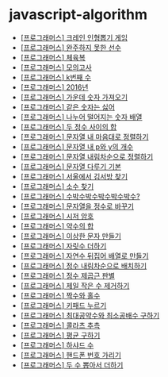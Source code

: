 # javascript-algorithm

- [\[프로그래머스\] 크레인 인형뽑기 게임](https://github.com/ksy90101/javascript-algorithm/tree/master/clanePuppeteerGame)
- [\[프로그래머스\] 완주하지 못한 선수](https://github.com/ksy90101/javascript-algorithm/tree/master/NotFinishedPlayer)
- [\[프로그래머스\] 체육복](https://github.com/ksy90101/javascript-algorithm/tree/master/gymsuit)
- [\[프로그래머스\] 모의고사](https://github.com/ksy90101/javascript-algorithm/tree/master/MockExam)
- [\[프로그래머스\] k번째 수](https://github.com/ksy90101/javascript-algorithm/tree/master/kthNumber)
- [\[프로그래머스\] 2016년](https://github.com/ksy90101/javascript-algorithm/tree/master/twothousandsixteenyear)
- [\[프로그래머스\] 가운데 숫자 가져오기](https://github.com/ksy90101/javascript-algorithm/tree/master/getmiddlecharacter)
- [\[프로그래머스\] 같은 숫자는 싫어](https://github.com/ksy90101/javascript-algorithm/tree/master/nosamenumber)
- [\[프로그래머스\] 나누어 떨어지는 숫자 배열](https://github.com/ksy90101/javascript-algorithm/tree/master/dividingNumbersArray)
- [\[프로그래머스\] 두 정수 사이의 합](https://github.com/ksy90101/javascript-algorithm/tree/master/twoNumberBetweenSum)
- [\[프로그래머스\] 문자열 내 마음대로 정렬하기](https://github.com/ksy90101/javascript-algorithm/tree/master/mySortingString)
- [\[프로그래머스\] 문자열 내 p와 y의 개수](https://github.com/ksy90101/javascript-algorithm/tree/master/pAndYNumber)
- [\[프로그래머스\] 문자열 내림차순으로 정렬하기](https://github.com/ksy90101/javascript-algorithm/tree/master/stringSortDesc)
- [\[프로그래머스\] 문자열 다루기 기본](https://github.com/ksy90101/javascript-algorithm/tree/master/basicString)
- [\[프로그래머스\] 서울에서 김서방 찾기](https://github.com/ksy90101/javascript-algorithm/tree/master/findKimSeoul)
- [\[프로그래머스\] 소수 찾기](https://github.com/ksy90101/javascript-algorithm/tree/master/findPrime)
- [\[프로그래머스\] 수박수박수박수박수박수?](https://github.com/ksy90101/javascript-algorithm/tree/master/subcakSuback)
- [\[프로그래머스\] 문자열을 정수로 바꾸기](https://github.com/ksy90101/javascript-algorithm/tree/master/convertStringToInteger)
- [\[프로그래머스\] 시저 암호](https://github.com/ksy90101/javascript-algorithm/tree/master/caesarCipher)
- [\[프로그래머스\] 약수의 합](https://github.com/ksy90101/javascript-algorithm/tree/master/sumFactor)
- [\[프로그래머스\] 이상한 문자 만들기](https://github.com/ksy90101/javascript-algorithm/tree/master/makeStrangeString)
- [\[프로그래머스\] 자릿수 더하기](https://github.com/ksy90101/javascript-algorithm/tree/master/sumDigit)
- [\[프로그래머스\] 자연수 뒤집어 배열로 만들기](https://github.com/ksy90101/javascript-algorithm/tree/master/numberReverseArray)
- [\[프로그래머스\] 정수 내림차순으로 배치하기](https://github.com/ksy90101/javascript-algorithm/tree/master/orderNumberDesc)
- [\[프로그래머스\] 정수 제곱근 판별](https://github.com/ksy90101/javascript-algorithm/tree/master/number_square_root)
- [\[프로그래머스\] 제일 작은 수 제거하기](https://github.com/ksy90101/javascript-algorithm/tree/master/remove_smallest_number)
- [\[프로그래머스\] 짝수와 홀수](https://github.com/ksy90101/javascript-algorithm/tree/master/even_and_odd)
- [\[프로그래머스\] 키패드 누르기](https://github.com/ksy90101/javascript-algorithm/tree/master/pushing_keypad)
- [\[프로그래머스\] 최대공약수와 최소공배수 구하기](https://github.com/ksy90101/javascript-algorithm/tree/master/gcd_and_lcm)
- [\[프로그래머스\] 콜라츠 추측](https://github.com/ksy90101/javascript-algorithm/tree/master/collatz_conjecture)
- [\[프로그래머스\] 평균 구하기](https://github.com/ksy90101/javascript-algorithm/tree/master/finding_average)
- [\[프로그래머스\] 하샤드 수](https://github.com/ksy90101/javascript-algorithm/tree/master/harshad_number)
- [\[프로그래머스\] 핸드폰 번호 가리기](https://github.com/ksy90101/javascript-algorithm/tree/master/hide_phone_number)
- [\[프로그래머스\] 두 수 뽑아서 더하기](https://github.com/ksy90101/javascript-algorithm/tree/master/pick_two_and_add)
